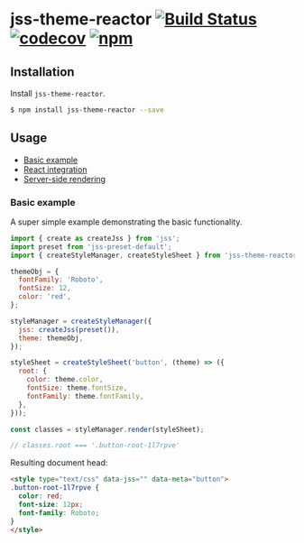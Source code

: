# jss-theme-reactor [![Build Status](https://img.shields.io/circleci/project/nathanmarks/jss-theme-reactor/master.svg?style=flat-square)](https://circleci.com/gh/nathanmarks/jss-theme-reactor) [![codecov](https://codecov.io/gh/nathanmarks/jss-theme-reactor/branch/master/graph/badge.svg)](https://codecov.io/gh/nathanmarks/jss-theme-reactor) [![npm](https://img.shields.io/npm/v/jss-theme-reactor.svg?style=flat-square)](https://www.npmjs.com/package/jss-theme-reactor)

## Installation

Install `jss-theme-reactor`.

```bash
$ npm install jss-theme-reactor --save
```

## Usage

- [Basic example](#basic-example)
- [React integration](#react-integration)
- [Server-side rendering](#server-side-rendering)

### Basic example

A super simple example demonstrating the basic functionality.

```javascript
import { create as createJss } from 'jss';
import preset from 'jss-preset-default';
import { createStyleManager, createStyleSheet } from 'jss-theme-reactor';

themeObj = {
  fontFamily: 'Roboto',
  fontSize: 12,
  color: 'red',
};

styleManager = createStyleManager({
  jss: createJss(preset()),
  theme: themeObj,
});

styleSheet = createStyleSheet('button', (theme) => ({
  root: {
    color: theme.color,
    fontSize: theme.fontSize,
    fontFamily: theme.fontFamily,
  },
}));

const classes = styleManager.render(styleSheet);

// classes.root === '.button-root-1l7rpve'
```

Resulting document head:

```html
<style type="text/css" data-jss="" data-meta="button">
.button-root-1l7rpve {
  color: red;
  font-size: 12px;
  font-family: Roboto;
}
</style>
```
